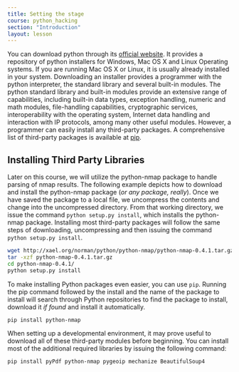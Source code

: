 ```yaml
---
title: Setting the stage
course: python_hacking
section: "Introduction"
layout: lesson
---
```


You can download python through its [official
website](https://www.python.org/download). It provides a repository of python
installers for Windows, Mac OS X and Linux Operating systems. If you are running
Mac OS X or Linux, it is usually already installed in your system. Downloading
an installer provides a programmer with the python interpreter, the standard
library and several built-in modules. The python standard library and built-in
modules provide an extensive range of capabilities, including built-in data
types, exception handling, numeric and math modules, file-handling capabilities,
cryptographic services, interoperability with the operating system, Internet
data handling and interaction with IP protocols, among many other useful
modules. However, a programmer can easily install any third-party packages. A
comprehensive list of third-party packages is available at
[pip](https://pypi.python.org/pypi).

## Installing Third Party Libraries

Later on this course, we will utilize the python-nmap package to handle parsing
of nmap results. The following example depicts how to download and install the
python-nmap package (_or any package, really_). Once we have saved the package
to a local file, we uncompress the contents and change into the uncompressed
directory. From that working directory, we issue the command `python setup.py
install`, which installs the python-nmap package. Installing most third-party
packages will follow the same steps of downloading, uncompressing and then
issuing the command `python setup.py install`.

```bash
wget http://xael.org/norman/python/python-nmap/python-nmap-0.4.1.tar.gz
tar -xzf python-nmap-0.4.1.tar.gz
cd python-nmap-0.4.1/
python setup.py install
```

To make installing Python packages even easier, you can use `pip`.
Running the pip command followed
by the install and the name of the package to install will search through Python repositories to
find the package to install, download it _if found_ and install it
automatically.

```bash
pip install python-nmap
```

When setting up a developmental environment, it may prove useful to download all
of these third-party modules before beginning. You can install most of  the additional
required libraries by issuing the following command:

```bash
pip install pyPdf python-nmap pygeoip mechanize BeautifulSoup4
```
